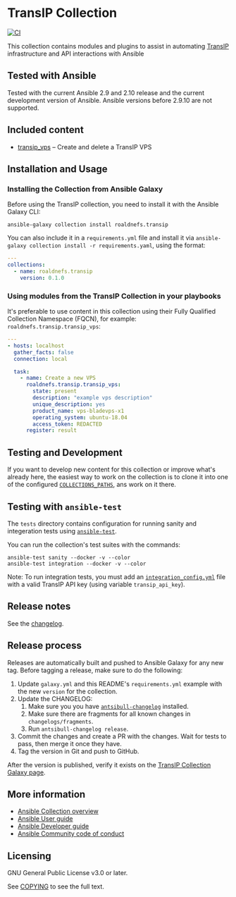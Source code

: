 # TransIP Collection

[![CI](https://github.com/roaldnefs/ansible-collection-transip/workflows/CI/badge.svg?event=push)](https://github.com/roaldnefs/ansible-collection-transip/actions)

This collection contains modules and plugins to assist in automating [TransIP][transip] infrastructure and API interactions with Ansible

## Tested with Ansible

Tested with the current Ansible 2.9 and 2.10 release and the current development version of Ansible. Ansible versions before 2.9.10 are not supported.

## Included content

- [transip_vps](https://docs.ansible.com/ansible/2.10/collections/roaldnefs/transip/transip_vps_module.html) – Create and delete a TransIP VPS

## Installation and Usage

### Installing the Collection from Ansible Galaxy

Before using the TransIP collection, you need to install it with the Ansible Galaxy CLI:

    ansible-galaxy collection install roaldnefs.transip

You can also include it in a `requirements.yml` file and install it via `ansible-galaxy collection install -r requirements.yaml`, using the format:

```yaml
---
collections:
  - name: roaldnefs.transip
    version: 0.1.0
```

### Using modules from the TransIP Collection in your playbooks

It's preferable to use content in this collection using their Fully Qualified Collection Namespace (FQCN), for example: `roaldnefs.transip.transip_vps`:

```yaml
---
- hosts: localhost
  gather_facts: false
  connection: local

  task:
    - name: Create a new VPS
      roaldnefs.transip.transip_vps:
        state: present
        description: "example vps description"
        unique_description: yes
        product_name: vps-bladevps-x1
        operating_system: ubuntu-18.04
        access_token: REDACTED
      register: result
```

## Testing and Development

If you want to develop new content for this collection or improve what's already here, the easiest way to work on the collection is to clone it into one of the configured [`COLLECTIONS_PATHS`][ansible-collections-paths], ans work on it there.

## Testing with `ansible-test`

The `tests` directory contains configuration for running sanity and integeration tests using [`ansible-test`][ansible-test].

You can run the collection's test suites with the commands:

    ansible-test sanity --docker -v --color
    ansible-test integration --docker -v --color

Note: To run integration tests, you must add an [`integration_config.yml`][ansible-integration-config] file with a valid TransIP API key (using variable `transip_api_key`).

## Release notes

See the [changelog][changelog].

## Release process

Releases are automatically built and pushed to Ansible Galaxy for any new tag. Before tagging a release, make sure to do the following:

1. Update `galaxy.yml` and this README's `requirements.yml` example with the new `version` for the collection.
1. Update the CHANGELOG:
    1. Make sure you you have [`antsibull-changelog`][antsibull-changelog] installed.
    1. Make sure there are fragments for all known changes in `changelogs/fragments`.
    1. Run `antsibull-changelog release`.
1. Commit the changes and create a PR with the changes. Wait for tests to pass, then merge it once they have.
1. Tag the version in Git and push to GitHub.

After the version is published, verify it exists on the [TransIP Collection Galaxy page][ansible-galaxy-transip].

## More information

- [Ansible Collection overview](https://github.com/ansible-collections/overview)
- [Ansible User guide](https://docs.ansible.com/ansible/latest/user_guide/index.html)
- [Ansible Developer guide](https://docs.ansible.com/ansible/latest/dev_guide/index.html)
- [Ansible Community code of conduct](https://docs.ansible.com/ansible/latest/community/code_of_conduct.html)

## Licensing

GNU General Public License v3.0 or later.

See [COPYING](https://www.gnu.org/licenses/gpl-3.0.txt) to see the full text.

[transip]: https://www.transip.eu/
[changelog]: https://github.com/roaldnefs/transip-ansible-collection/blob/main/CHANGELOG.rst
[ansible-collections-paths]: https://docs.ansible.com/ansible/latest/reference_appendices/config.html#collections-paths
[ansible-test]: https://docs.ansible.com/ansible/latest/dev_guide/testing_integration.html
[ansible-integration-config]: https://docs.ansible.com/ansible/latest/dev_guide/testing_integration.html#integration-config-yml
[antsibull-changelog]: https://pypi.org/project/antsibull-changelog/
[ansible-galaxy-transip]: https://galaxy.ansible.com/roaldnefs/transip